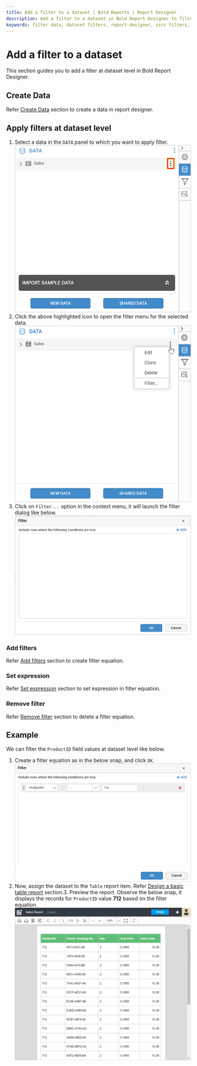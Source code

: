 ```yaml
---
title: Add a filter to a dataset | Bold Reports | Report Designer
description: Add a filter to a dataset in Bold Report Designer to filter data in a report after retrieving from datasource.
keywords: filter data, dataset filters, report-designer, ssrs filters, ssrs, reporting
---
```


# Add a filter to a dataset

This section guides you to add a filter at dataset level in Bold Report Designer.

## Create Data

Refer [Create Data](/designer-guide/report-designer/manage-data/dataset/create-an-embedded-dataset/#create-an-embedded-dataset) section to create a data in report designer.
## Apply filters at dataset level

1. Select a data in the `DATA` panel to which you want to apply filter.
![Data item menu icon](/static/assets/on-premise/images/report-designer/manage-data/dataset/data-item-menu-icon.png)
2. Click the above highlighted icon to open the filter menu for the selected data.
![Dataset filter menu](/static/assets/on-premise/images/report-designer/manage-data/dataset/filter-context-menu.png)
3. Click on `Filter...` option in the context menu, it will launch the filter dialog like below.
![Filter dialog](/static/assets/on-premise/images/report-designer/manage-data/dataset/filters-dialog.png)

### Add filters

Refer [Add filters](/designer-guide/report-designer/compose-report/filter-data/#add-filters) section to create filter equation.
### Set expression

Refer [Set expression](/designer-guide/report-designer/compose-report/filter-data/#set-expression) section to set expression in filter equation.
### Remove filter

Refer [Remove filter](/designer-guide/report-designer/compose-report/filter-data/#remove-filters) section to delete a filter equation.
## Example

We can filter the `ProductID` field values at dataset level like below.

1. Create a filter equation as in the below snap, and click `OK`.
![Filter equation for product id field](/static/assets/on-premise/images/report-designer/manage-data/dataset/filter-product-id-field.png)
2. Now, assign the dataset to the `Table` report item. Refer [Design a basic table report](/designer-guide/report-designer/design-rdl-report-in-web-report-designer/) section.3. Preview the report. Observe the below snap, it displays the records for `ProductID` value **712** based on the filter equation.
![Preview output for dataset filters](/static/assets/on-premise/images/report-designer/manage-data/dataset/dataset-filter-preview.png)